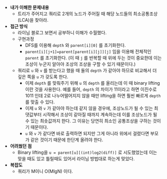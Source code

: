 - **내가 이해한 문제내용**
  - 트리가 주어지고 쿼리로 2개의 노드가 주어질 때 해당 노드들의 최소공통조상(LCA)을 찾아라.
- **접근 방식**
  - 라이님 블로그 보면서 공부하니 이해가 수월했다.
  - 구현과정
    - DFS를 이용해 `depth` 와 `parent[i][0]` 를 초기화한다.
    - `parent[i][j+1]=parent[parent[i][j]][j]` 임을 이용해 전체적인 `parent` 를 초기화한다. (이 때 `j` 를 반복할 때 위에 두는 것이 중요한데 이는 조상이 누군지 알아야 조상의 조상을 구할 수 있기 때문이다.)
  - 쿼리로 `u` 와 `v` 를 받는다고 했을 때 둘의 `depth` 가 같아야 하므로 비교해서 더 깊은 쪽을 `u` 가 갖도록 한다.
    - 이제 `depth` 를 맞춰주기 위해 `u` 의 `depth` 를 올리는데 이 때 binary lifting이란 것을 사용한다. 예를 들어, `depth` 의 차이가 11이라고 하면 이진수로 1011 인데 2로 나누어떨어지지 않을 때만 lifting을 하면 훨씬 빠르게 `depth` 를 맞출 수 있다.
    - 이제 `u` 와 `v` 가 같아야 하는데 같지 않을 경우에, 조상노드가 될 수 있는 최댓값부터 시작해서 조상이 같아질 때까지 계속하는데 이를 조상노드가 될 수 있는 최솟값까지 한다. 그 이유는 당연히 최소인 공통조상을 구하는 것이기 때문이다.
    - `u` 와 `v` 가 같다면 바로 출력하면 되지만 그게 아니라 위에서 걸렸다면 부모가 같은 것이기 때문에 한단계 올려야 한다.
- **어려웠던 점**
  - Binary lifting을 `u = parent[u][(int)log2(diff)]` 로 시도했었는데 이는 맞을 때도 있고 틀릴때도 있어서 라이님 방법대로 하는게 맞았다.
- **복잡도**
  - 쿼리가 M이니 O(MlgN) 이다.
